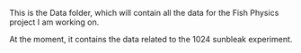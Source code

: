 This is the Data folder, which will contain all the data for the Fish Physics project I am working on. 

At the moment, it contains the data related to the 1024 sunbleak experiment.
